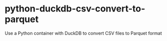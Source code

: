 # python-duckdb-csv-convert-to-parquet
Use a Python container with DuckDB to convert CSV files to Parquet format
